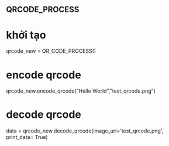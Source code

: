 ## QRCODE_PROCESS

# khởi tạo
qrcode_new = QR_CODE_PROCESS() 

# encode qrcode
qrcode_new.encode_qrcode("Hello World","test_qrcode.png")

# decode qrcode
data = qrcode_new.decode_qrcode(image_url='test_qrcode.png', print_data= True)

